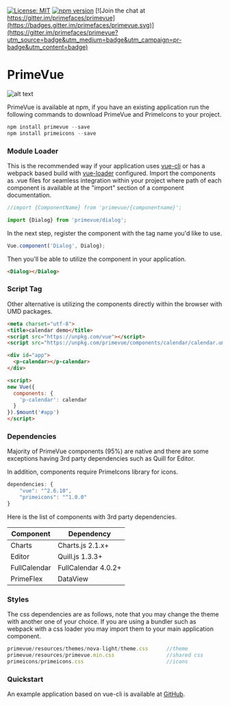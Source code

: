 
[![License: MIT](https://img.shields.io/badge/License-MIT-yellow.svg)](https://opensource.org/licenses/MIT)
[![npm version](https://badge.fury.io/js/primevue.svg)](https://badge.fury.io/js/primevue)
[![Join the chat at https://gitter.im/primefaces/primevue](https://badges.gitter.im/primefaces/primevue.svg)](https://gitter.im/primefaces/primevue?utm_source=badge&utm_medium=badge&utm_campaign=pr-badge&utm_content=badge)


# PrimeVue

![alt text](https://www.primefaces.org/wp-content/uploads/2019/05/primevue-logo-200.png "PrimeVue")


PrimeVue is available at npm, if you have an existing application run the following commands to download PrimeVue and PrimeIcons to your project.

```js
npm install primevue --save
npm install primeicons --save
```

### Module Loader
This is the recommended way if your application uses [vue-cli](https://cli.vuejs.org/) or has a webpack based build with [vue-loader](https://github.com/vuejs/vue-loader) configured. Import the components as .vue files for seamless integration within your project where path of each component is available at the "import" section of a component documentation.

```js
//import {ComponentName} from 'primevue/{componentname}';

import {Dialog} from 'primevue/dialog';
```
In the next step, register the component with the tag name you'd like to use.
```js
Vue.component('Dialog', Dialog);
```
Then you'll be able to utilize the component in your application.
```html
<Dialog></Dialog>
```

### Script Tag
Other alternative is utilizing the components directly within the browser with UMD packages.
```html
<meta charset="utf-8">
<title>calendar demo</title>
<script src="https://unpkg.com/vue"></script>
<script src="https://unpkg.com/primevue/components/calendar/calendar.umd.js"></script>

<div id="app">
  <p-calendar></p-calendar>
</div>

<script>
new Vue({
  components: {
    'p-calendar': calendar
  }
}).$mount('#app')
</script>
```

### Dependencies
Majority of PrimeVue components (95%) are native and there are some exceptions having 3rd party dependencies such as Quill for Editor.

In addition, components require PrimeIcons library for icons.
```js
dependencies: {
    "vue": "^2.6.10",
    "primeicons": "^1.0.0"
}
```

Here is the list of components with 3rd party dependencies.

Component | Dependency
--- | ---
Charts | Charts.js 2.1.x+
Editor | Quill.js 1.3.3+
FullCalendar | FullCalendar 4.0.2+
PrimeFlex | DataView


### Styles
The css dependencies are as follows, note that you may change the theme with another one of your choice. If you are using a bundler such as webpack with a css loader you may import them to your main application component.

```javascript
primevue/resources/themes/nova-light/theme.css      //theme
primevue/resources/primevue.min.css                 //shared css
primeicons/primeicons.css                           //icons
```

### Quickstart
An example application based on vue-cli is available at [GitHub](https://github.com/primefaces/primevue-quickstart).
